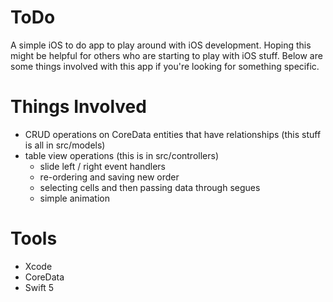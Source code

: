# ToDo
A simple iOS to do app to play around with iOS development.
Hoping this might be helpful for others who are starting to play with iOS stuff.
Below are some things involved with this app if you're looking for something specific.

# Things Involved 
* CRUD operations on CoreData entities that have relationships (this stuff is all in src/models)
* table view operations (this is in src/controllers)
    * slide left / right event handlers
    * re-ordering and saving new order
    * selecting cells and then passing data through segues
    * simple animation

# Tools
* Xcode
* CoreData
* Swift 5 
